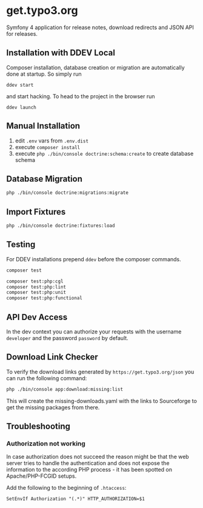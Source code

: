 # get.typo3.org

Symfony 4 application for release notes, download redirects and JSON API for
releases.

## Installation with DDEV Local

Composer installation, database creation or migration are automatically done at
startup. So simply run

`ddev start`

and start hacking. To head to the project in the browser run

`ddev launch`

## Manual Installation

1. edit `.env` vars from `.env.dist`
1. execute `composer install`
1. execute `php ./bin/console doctrine:schema:create` to create database schema

## Database Migration

```bash
php ./bin/console doctrine:migrations:migrate
```

## Import Fixtures

```bash
php ./bin/console doctrine:fixtures:load
```

## Testing

For DDEV installations prepend `ddev` before the composer commands.

```bash
composer test

composer test:php:cgl
composer test:php:lint
composer test:php:unit
composer test:php:functional
```

## API Dev Access

In the dev context you can authorize your requests with the username `developer`
and the password `password` by default.

## Download Link Checker

To verify the download links generated by `https://get.typo3.org/json` you can
run the following command:

```bash
php ./bin/console app:download:missing:list
```

This will create the missing-downloads.yaml with the links to Sourceforge to get
the missing packages from there.

## Troubleshooting

### Authorization not working

In case authorization does not succeed the reason might be that the web server
tries to handle the authentication and does not expose the information to the
according PHP process - it has been spotted on Apache/PHP-FCGID setups.

Add the following to the beginning of `.htaccess`:

```
SetEnvIf Authorization "(.*)" HTTP_AUTHORIZATION=$1
```
